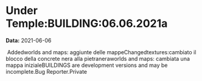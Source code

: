 # Under Temple:BUILDING:06.06.2021a

**Data:** 2021-06-06

 Addedworlds and maps: aggiunte delle mappeChangedtextures:cambiato il blocco della concrete nera alla pietraneraworlds and maps: cambiata una mappa inizialeBUILDINGS are development versions and may be incomplete.Bug Reporter.Private
